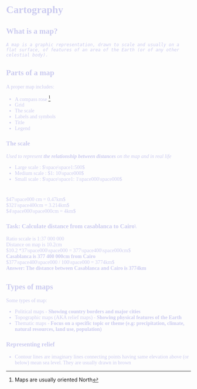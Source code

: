 <span style="font-family:'Cascadia Code'; Color: #ccccf0">

# Cartography
## What is a map?
*```A map is a graphic representation, drawn to scale and usually on a flat surface, of features of an area of the Earth (or of any other celestial body).```*
## Parts of a map
A proper map includes:
* A compass rose [^1]
* Grid
* The scale
* Labels and symbols
* Title
* Legend
### The scale
  *Used to represent **the relationship between distances** on the map and in real life*
  * Large scale : $\space\space1:500$
  * Medium scale : $1: 10\space000$
  * Small scale : $\space\space1: 1\space000\space000$
#
$47\space000 cm = 0.47km$<br>
$321\space400cm = 3.214km$<br>
$4\space000\space000cm = 4km$
### Task: Calculate distance from casablanca to Cairo\
Ratio sccale is 1:37 000 000\
Distance on map is 10.2cm\
$10.2 *37\space000\space000 = 377\space400\space000cm$\
**Casablanca is 377 400 000cm from Cairo**\
$377\space400\space000 / 100\space000 = 3774km$\
**Answer: The distance between Casablanca and Cairo is 3774km**
## Types of maps
Some types of map:
* Political maps - **Showing country borders and major cities**
* Topographic maps (AKA relief maps) - **Showing physical features of the Earth**
* Thematic maps - **Focus on a specific topic or theme (e.g: precipitation, climate, natural resources, land use, population)**
### Representing relief
* Contour lines are imaginary lines connecting points having same elevation above (or below) mean sea level. They are usually drawn in brown
[^1]: Maps are usually oriented North
</span>